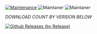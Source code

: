 [![Maintenance](https://img.shields.io/badge/Maintained%3F-yes-green.svg)](https://GitHub.com/Naereen/StrapDown.js/graphs/commit-activity)   ![Maintaner](https://img.shields.io/badge/maintainer-SriBalaji-blue) ![Maintaner](https://img.shields.io/badge/maintainer-Arneesh-blue)

*DOWNLOAD COUNT BY VERSION BELOW*

[![Github Releases (by Release)](https://img.shields.io/github/downloads/HyconOS-Releases/RMX2001/V4.5/total.svg)](https://GitHub.com/HyconOS-Releases/RMX2001/releases)
